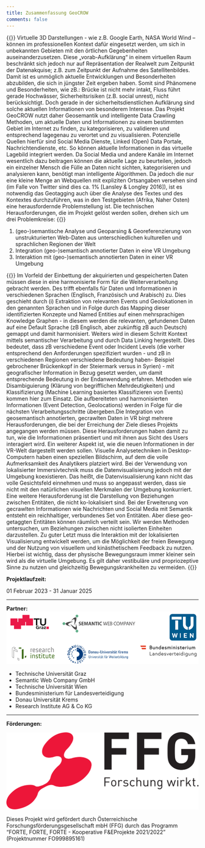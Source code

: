 ```yaml
---
title: Zusammenfassung GeoCROW
comments: false
---
```


{{<justify>}}
Virtuelle 3D Darstellungen - wie z.B. Google Earth, NASA World Wind – können im professionellen Kontext dafür eingesetzt
werden, um sich in unbekannten Gebieten mit den örtlichen Gegebenheiten auseinanderzusetzen. Diese „vorab-Aufklärung“
in einem virtuellen Raum beschränkt sich jedoch nur auf Repräsentation der Realwelt zum Zeitpunkt der Datenakquise; z.B.
zum Zeitpunkt der Aufnahme des Satellitenbildes. Damit ist es unmöglich aktuelle Entwicklungen und Besonderheiten
abzubilden, die sich in jüngster Zeit ergeben haben. Somit sind Phänomene und Besonderheiten, wie zB.: Brücke ist nicht
mehr intakt, Fluss führt gerade Hochwässer, Sicherheitsrisiken (z.B. social unrest), nicht berücksichtigt. Doch gerade in der
sicherheitsdienstlichen Aufklärung sind solche aktuellen Informationen von besonderem Interesse.
Das Projekt GeoCROW nutzt daher Geosemantik und intelligente Data Crawling Methoden, um aktuelle Daten und
Informationen zu einem bestimmten Gebiet im Internet zu finden, zu kategorisieren, zu validieren und entsprechend
lagegenau zu verortet und zu visualisieren. Potenzielle Quellen hierfür sind Social Media Dienste, Linked (Open) Data
Portale, Nachrichtendienste, etc. So können aktuelle Informationen in das virtuelle Lagebild integriert werden. Da Social
Media und andere Kanäle im Internet wesentlich dazu beitragen können die aktuelle Lage zu beurteilen, jedoch ein einzelner
Mensch die Fülle an Daten nicht sichten, kategorisieren und analysieren kann, benötigt man intelligente Algorithmen. Da
jedoch die nur eine kleine Menge an Webquellen mit expliziten Ortsangaben versehen sind (im Falle von Twitter sind dies ca.
1% [Lansley & Longley 2016]), ist es notwendig das Geotagging auch über die Analyse des Textes und des Kontextes
durchzuführen, was in den Testgebieten (Afrika, Naher Osten) eine herausfordernde Problemstellung ist. Die technischen
Herausforderungen, die im Projekt gelöst werden sollen, drehen sich um drei Problemkreise:
{{</justify>}}

1. (geo-)semantische Analyse und Geoparsing & Georeferenzierung von unstrukturierten Web-Daten aus unterschiedlichen
   kulturellen und sprachlichen Regionen der Welt
2. Integration (geo-)semantisch annotierter Daten in eine VR Umgebung
3. Interaktion mit (geo-)semantisch annotierten Daten in einer VR Umgebung

{{<justify>}}
Im Vorfeld der Einbettung der akquirierten und gespeicherten Daten müssen diese in eine harmonisierte Form für die
Weiterverarbeitung gebracht werden. Des trifft ebenfalls für Daten und Informationen in verschiedenen Sprachen (Englisch,
Französisch und Arabisch) zu. Dies geschieht durch (i) Extraktion von relevanten Events und Geolokationen in den
genannten Sprachen und in Folge durch das Mapping dieser identifizierten Konzepte und Named Entities auf einen
mehrsprachigen Knowledge Graphen - in diesem werden die relevanten, gefundenen Daten auf eine Default Sprache (zB
Englisch, aber zukünftig zB auch Deutsch) gemappt und damit harmonisiert. Weiters wird in diesem Schritt Kontext mittels
semantischer Verarbeitung und durch Data Linking hergestellt. Dies bedeutet, dass zB verschiedene Event oder Incident
Levels (die vorher entsprechend den Anforderungen spezifiziert wurden - und zB in verschiedenen Regionen verschiedene
Bedeutung haben- Beispiel gebrochener Brückenkopf in der Steiermark versus in Syrien) - mit geografischer Information in
Bezug gesetzt werden, um damit entsprechende Bedeutung in der Endanwendung erfahren. Methoden wie Disambiguierung
(Klärung von begrifflichen Mehrdeutigkeiten) und Klassifizierung (Machine Learning basiertes Klassifizieren von Events)
kommen hier zum Einsatz. Die aufbereiteten und harmonisierten Informationen (Event Detection, Geolocations) werden in
Folge für die nächsten Verarbeitungsschritte übergeben.Die Integration von geosemantisch annotierten, gecrawlten Daten in VR birgt mehrere Herausforderungen, die bei der
Erreichung der Ziele dieses Projekts angegangen werden müssen. Diese Herausforderungen haben damit zu tun, wie die
Informationen präsentiert und mit ihnen aus Sicht des Users interagiert wird. Ein weiterer Aspekt ist, wie die neuen
Informationen in der VR-Welt dargestellt werden sollen. Visuelle Analysetechniken in Desktop-Computern haben einen
speziellen Bildschirm, auf dem die volle Aufmerksamkeit des Analytikers platziert wird. Bei der Verwendung von lokalisierter
Immersivtechnik muss die Datenvisualisierung jedoch mit der Umgebung koexistieren. Das heißt, die Datenvisualisierung
kann nicht das volle Gesichtsfeld einnehmen und muss so angepasst werden, dass sie nicht mit den natürlichen visuellen
Merkmalen der Umgebung konkurriert. Eine weitere Herausforderung ist die Darstellung von Beziehungen zwischen
Entitäten, die nicht ko-lokalisiert sind. Bei der Erweiterung von gecrawlten Informationen wie Nachrichten und Social Media
mit Semantik entsteht ein reichhaltiger, verbundenes Set von Entitäten. Aber diese geo-getaggten Entitäten können räumlich
verteilt sein. Wir werden Methoden untersuchen, um Beziehungen zwischen nicht isolierten Einheiten darzustellen. Zu guter
Letzt muss die Interaktion mit der lokalisierten Visualisierung entwickelt werden, um die Möglichkeit der freien Bewegung und
der Nutzung von visuellem und kinästhetischem Feedback zu nutzen. Hierbei ist wichtig, dass der physische
Bewegungsraum immer kleiner sein wird als die virtuelle Umgebung. Es gilt daher vestibuläre und propriozeptive Sinne zu
nutzen und gleichzeitig Bewegungskrankheiten zu vermeiden.
{{</justify>}}

**Projektlaufzeit:**

01 Februar 2023 - 31 Januar 2025

---

**Partner:**
![Partners](geocrow_partners.png)

- Technische Universität Graz
- Semantic Web Company GmbH
- Technische Universität Wien
- Bundesministerium für Landesverteidigung
- Donau Universität Krems
- Research Institute AG & Co KG

---

**Förderungen:**

![FFG](ffg_logo.svg)

Dieses Projekt wird gefördert durch Österreichische Forschungsförderungsgesellschaft mbH
(FFG) durch das Programm “FORTE, FORTE, FORTE - Kooperative F&EProjekte
2021/2022” (Projektnummer FO999895161)
